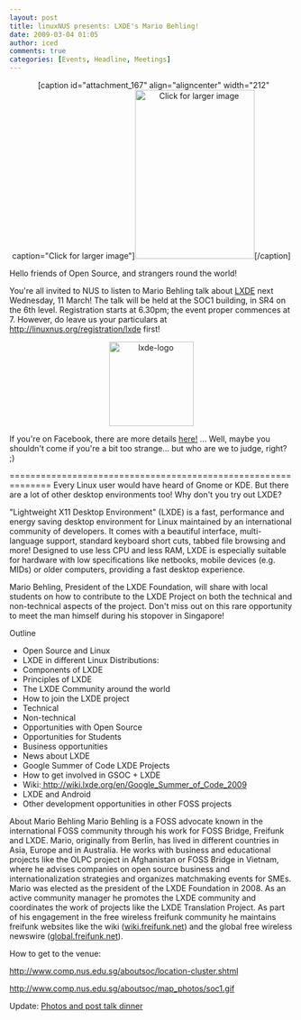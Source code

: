 ```yaml
---
layout: post
title: linuxNUS presents: LXDE's Mario Behling!
date: 2009-03-04 01:05
author: iced
comments: true
categories: [Events, Headline, Meetings]
---
```

<div align="center">&nbsp;
[caption id="attachment_167" align="aligncenter" width="212" caption="Click for larger image"]<a href="http://linuxNUS.org/wp-content/uploads/2009/03/lxde_poster.jpg" target="_blank"><img src="http://linuxNUS.org/wp-content/uploads/2009/03/lxde_poster-212x300.jpg" alt="Click for larger image" title="lxde_poster" width="212" height="300" class="size-medium wp-image-167" /></a>[/caption]
</div>

Hello friends of Open Source, and strangers round the world!

You're all invited to NUS to listen to Mario Behling talk about <a href = "http://lxde.org/">LXDE</a> next Wednesday, 11 March! The talk will be held at the SOC1 building, in SR4 on the 6th level. Registration starts at 6.30pm; the event proper commences at 7. However, do leave us your particulars at <a href = "https://spreadsheets.google.com/viewform?formkey=cElNNV9yTk0xaS1sSDFtZW55TVJ6QWc6MA">http://linuxnus.org/registration/lxde</a> first!

<div align="center"><img src="http://linuxNUS.org/wp-content/uploads/2009/03/lxde-logo-150x150.png" alt="lxde-logo" title="lxde-logo" width="150" height="150" class="aligncenter size-thumbnail wp-image-149" /></div>

If you're on Facebook, there are more details <a href = "http://www.facebook.com/event.php?eid=66992256136">here!</a> ... Well, maybe you shouldn't come if you're a bit too strange... but who are we to judge, right? ;)

==============================================================
Every Linux user would have heard of Gnome or KDE. But there are a lot of other desktop environments too! Why don't you try out LXDE?

"Lightweight X11 Desktop Environment" (LXDE) is a fast, performance and energy saving desktop environment for Linux maintained by an international community of developers. It comes with a beautiful interface, multi-language support, standard keyboard short cuts, tabbed file browsing and more! Designed to use less CPU and less RAM, LXDE is especially suitable for hardware with low specifications like netbooks, mobile devices (e.g. MIDs) or older computers, providing a fast desktop experience.

Mario Behling, President of the LXDE Foundation, will share with local students on how to contribute to the LXDE Project on both the technical and non-technical aspects of the project. Don't miss out on this rare opportunity to meet the man himself during his stopover in Singapore!

Outline
- Open Source and Linux
- LXDE in different Linux Distributions:
- Components of LXDE
- Principles of LXDE
- The LXDE Community around the world
- How to join the LXDE project
- Technical
- Non-technical
- Opportunities with Open Source
- Opportunities for Students
- Business opportunities
- News about LXDE
- Google Summer of Code LXDE Projects
- How to get involved in GSOC + LXDE
- Wiki:<a href=" http://wiki.lxde.org/en/Google_Summer_of_Code_2009"> http://wiki.lxde.org/en/Google_Summer_of_Code_2009</a>
- LXDE and Android
- Other development opportunities in other FOSS projects


About Mario Behling
Mario Behling is a FOSS advocate known in the international FOSS community through his work for FOSS Bridge, Freifunk and LXDE. Mario, originally from Berlin, has lived in different countries in Asia, Europe and in Australia. He works with business and educational projects like the OLPC project in Afghanistan or FOSS Bridge in Vietnam, where he advises companies on open source business and internationalization strategies and organizes matchmaking events for SMEs. Mario was elected as the president of the LXDE Foundation in 2008. As an active community manager he promotes the LXDE community and coordinates the work of projects like the LXDE Translation Project. As part of his engagement in the free wireless freifunk community he maintains freifunk websites like the wiki (<a href="http://wiki.freifunk.net">wiki.freifunk.net</a>) and the global free wireless newswire (<a href="http://global.freifunk.net">global.freifunk.net</a>).

How to get to the venue:

<a href="http://www.comp.nus.edu.sg/aboutsoc/location-cluster.shtml">http://www.comp.nus.edu.sg/aboutsoc/location-cluster.shtml</a>

<a href="http://www.comp.nus.edu.sg/aboutsoc/map_photos/soc1.gif">http://www.comp.nus.edu.sg/aboutsoc/map_photos/soc1.gif</a>

Update: <a href="http://linuxnus.org/2009/03/12/lxde-talk-mar-09-aftermath/">Photos and post talk dinner</a>
